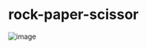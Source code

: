 # rock-paper-scissor


![image](https://github.com/samridhrana06/rock-paper-scissor/assets/106154154/ebd9f474-34f8-4d74-8ee2-66c3de73b50b)
